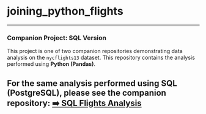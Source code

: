 # joining_python_flights

---
### Companion Project: SQL Version

This project is one of two companion repositories demonstrating data analysis on the `nycflights13` dataset. This repository contains the analysis performed using **Python (Pandas)**.

For the same analysis performed using **SQL (PostgreSQL)**, please see the companion repository:
**[➡️ SQL Flights Analysis](https://github.com/AliaksandrTrasko/joining_sql_flights.git)**
---